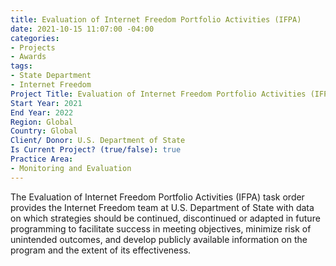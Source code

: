 ```yaml
---
title: Evaluation of Internet Freedom Portfolio Activities (IFPA)
date: 2021-10-15 11:07:00 -04:00
categories:
- Projects
- Awards
tags:
- State Department
- Internet Freedom
Project Title: Evaluation of Internet Freedom Portfolio Activities (IFPA)
Start Year: 2021
End Year: 2022
Region: Global
Country: Global
Client/ Donor: U.S. Department of State
Is Current Project? (true/false): true
Practice Area:
- Monitoring and Evaluation
---
```


The Evaluation of Internet Freedom Portfolio Activities (IFPA) task order provides the Internet Freedom team at U.S. Department of State with data on which strategies should be continued, discontinued or adapted in future programming to facilitate success in meeting objectives, minimize risk of unintended outcomes, and develop publicly available information on the program and the extent of its effectiveness.
